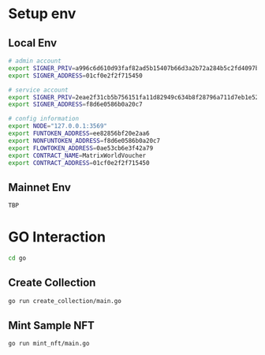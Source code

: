 # Setup env

## Local Env

```bash
# admin account
export SIGNER_PRIV=a996c6d610d93faf82ad5b15407b66d3a2b72a284b5c2fd4097b5a3e735a79e1
export SIGNER_ADDRESS=01cf0e2f2f715450

# service account
export SIGNER_PRIV=2eae2f31cb5b756151fa11d82949c634b8f28796a711d7eb1e52cc301ed11111
export SIGNER_ADDRESS=f8d6e0586b0a20c7

# config information
export NODE="127.0.0.1:3569"
export FUNTOKEN_ADDRESS=ee82856bf20e2aa6
export NONFUNTOKEN_ADDRESS=f8d6e0586b0a20c7
export FLOWTOKEN_ADDRESS=0ae53cb6e3f42a79
export CONTRACT_NAME=MatrixWorldVoucher
export CONTRACT_ADDRESS=01cf0e2f2f715450
```

## Mainnet Env
```bash
TBP
```

# GO Interaction

```bash
cd go
```

## Create Collection

```bash
go run create_collection/main.go
```

## Mint Sample NFT

```bash
go run mint_nft/main.go
```
